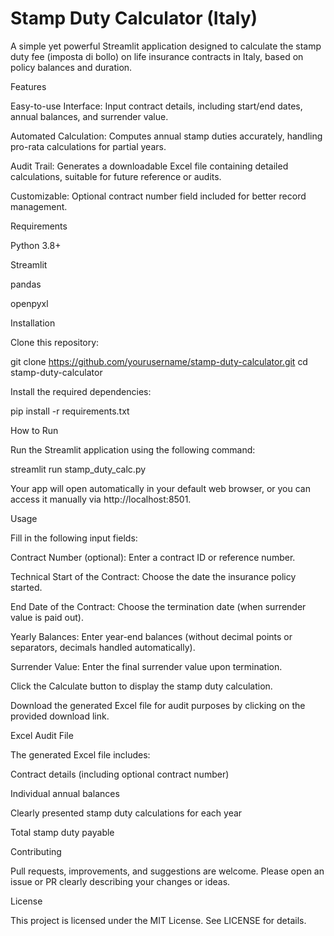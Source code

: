 # Stamp Duty Calculator (Italy)

A simple yet powerful Streamlit application designed to calculate the stamp duty fee (imposta di bollo) on life insurance contracts in Italy, based on policy balances and duration.

Features

Easy-to-use Interface: Input contract details, including start/end dates, annual balances, and surrender value.

Automated Calculation: Computes annual stamp duties accurately, handling pro-rata calculations for partial years.

Audit Trail: Generates a downloadable Excel file containing detailed calculations, suitable for future reference or audits.

Customizable: Optional contract number field included for better record management.


Requirements

Python 3.8+

Streamlit

pandas

openpyxl


Installation

Clone this repository:

git clone https://github.com/yourusername/stamp-duty-calculator.git
cd stamp-duty-calculator

Install the required dependencies:

pip install -r requirements.txt

How to Run

Run the Streamlit application using the following command:

streamlit run stamp_duty_calc.py

Your app will open automatically in your default web browser, or you can access it manually via http://localhost:8501.

Usage

Fill in the following input fields:

Contract Number (optional): Enter a contract ID or reference number.

Technical Start of the Contract: Choose the date the insurance policy started.

End Date of the Contract: Choose the termination date (when surrender value is paid out).

Yearly Balances: Enter year-end balances (without decimal points or separators, decimals handled automatically).

Surrender Value: Enter the final surrender value upon termination.


Click the Calculate button to display the stamp duty calculation.

Download the generated Excel file for audit purposes by clicking on the provided download link.


Excel Audit File

The generated Excel file includes:

Contract details (including optional contract number)

Individual annual balances

Clearly presented stamp duty calculations for each year

Total stamp duty payable


Contributing

Pull requests, improvements, and suggestions are welcome. Please open an issue or PR clearly describing your changes or ideas.

License

This project is licensed under the MIT License. See LICENSE for details.

